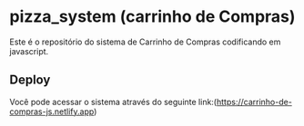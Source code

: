 # pizza_system (carrinho de Compras)

Este é o repositório do sistema de Carrinho de Compras codificando em javascript.

## Deploy

Você pode acessar o sistema através do seguinte link:(https://carrinho-de-compras-js.netlify.app)
